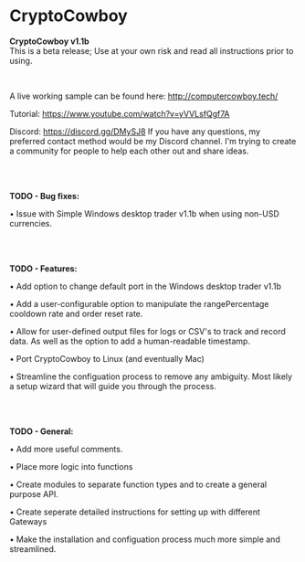 # CryptoCowboy
<b>CryptoCowboy v1.1b</b>
<br>
This is a beta release; Use at your own risk and read all instructions prior to using.

<br>

A live working sample can be found here: http://computercowboy.tech/

Tutorial: https://www.youtube.com/watch?v=yVVLsfQgf7A

Discord: https://discord.gg/DMySJ8
If you have any questions, my preferred contact method would be my Discord channel. I'm trying to create a community for people to help each other out and share ideas.

<br>
<br>

<b>TODO - Bug fixes:</b>

• Issue with Simple Windows desktop trader v1.1b when using non-USD currencies.

<br>
<br>

<b>TODO - Features:</b>

• Add option to change default port in the Windows desktop trader v1.1b

• Add a user-configurable option to manipulate the rangePercentage cooldown rate and order reset rate.

• Allow for user-defined output files for logs or CSV's to track and record data. As well as the option to add a human-readable timestamp.

• Port CryptoCowboy to Linux (and eventually Mac)

• Streamline the configuation process to remove any ambiguity. Most likely a setup wizard that will guide you through the process.

<br>
<br>

<b>TODO - General:</b>

• Add more useful comments.

• Place more logic into functions

• Create modules to separate function types and to create a general purpose API.

• Create seperate detailed instructions for setting up with different Gateways

• Make the installation and configuation process much more simple and streamlined.
